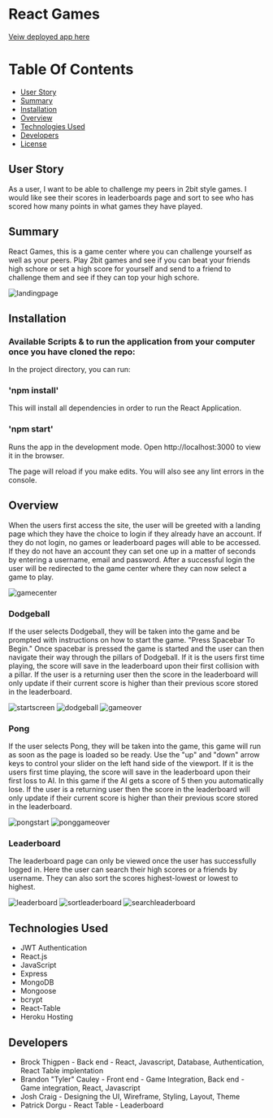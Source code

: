 # React Games
<a href="https://reactgames.herokuapp.com/">Veiw deployed app here</a>

# Table Of Contents
- [User Story](#User-Story)
- [Summary](#Summary)
- [Installation](#Installation)
- [Overview](#Use)
- [Technologies Used](#Tech-Used)
- [Developers](#Developers)
- [License](#license)

## <a name="User-Story"></a>User Story

As a user, I want to be able to challenge my peers in 2bit style games. I would like see their scores in leaderboards page and sort to see who has scored how many points in what games they have played. 


## <a name="Summary"></a>Summary
React Games, this is a game center where you can challenge yourself as well as your peers. Play 2bit games and see if you can beat your friends high schore or set a high score for yourself and send to a friend to challenge them and see if they can top your high schore. 

<img src="./client/src/images/landingpage.jpg" alt="landingpage"/>

## <a name="Installation"></a>Installation
### Available Scripts & to run the application from your computer once you have cloned the repo:
In the project directory, you can run:

### 'npm install'
This will install all dependencies in order to run the React Application.

### 'npm start'
Runs the app in the development mode.
Open http://localhost:3000 to view it in the browser.

The page will reload if you make edits.
You will also see any lint errors in the console.


## <a name="Use"></a>Overview
When the users first access the site, the user will be greeted with a landing page which they have the choice to login if they already have an account. If they do not login, no games or leaderboard pages will able to be accessed. If they do not have an account they can set one up in a matter of seconds by entering a username, email and password. After a successful login the user will be redirected to the game center where they can now select a game to play.


<img src="./client/src/images/gamecenter.jpg" alt="gamecenter"/>

### Dodgeball
If the user selects Dodgeball, they will be taken into the game and be prompted with instructions on how to start the game. "Press Spacebar To Begin." Once spacebar is pressed the game is started and the user can then navigate their way through the pillars of Dodgeball. If it is the users first time playing, the score will save in the leaderboard upon their first collision with a pillar. If the user is a returning user then the score in the leaderboard will only update if their current score is higher than their previous score stored in the leaderboard. 

<img src="./client/src/images/dodgeballstartscreen.jpg" alt="startscreen"/>

<img src="./client/src/images/dodgeball.jpg" alt="dodgeball"/>

<img src="./client/src/images/dodgeballgameover.jpg" alt="gameover"/>

### Pong
If the user selects Pong, they will be taken into the game, this game will run as soon as the page is loaded so be ready. Use the "up" and "down" arrow keys to control your slider on the left hand side of the viewport. If it is the users first time playing, the score will save in the leaderboard upon their first loss to AI. In this game if the AI gets a score of 5 then you automatically lose. If the user is a returning user then the score in the leaderboard will only update if their current score is higher than their previous score stored in the leaderboard. 

<img src="./client/src/images/pongstart.jpg" alt="pongstart"/>

<img src="./client/src/images/ponggameover.jpg" alt="ponggameover"/>

### Leaderboard
The leaderboard page can only be viewed once the user has successfully logged in. Here the user can search their high scores or a friends by username. They can also sort the scores highest-lowest or lowest to highest. 

<img src="./client/src/images/leaderboard.jpg" alt="leaderboard"/>

<img src="./client/src/images/sortleaderboard.jpg" alt="sortleaderboard"/>

<img src="./client/src/images/searchleaderboard.jpg" alt="searchleaderboard"/>

## <a name="Tech-Used"></a>Technologies Used
<ul>
<li>JWT Authentication</li>
<li>React.js</li>
<li>JavaScript</li>
<li>Express</li>
<li>MongoDB</li>
<li>Mongoose</li>
<li>bcrypt</li>
<li>React-Table</li>
<li>Heroku Hosting</li>
</ul>


## <a name="Developers"></a>Developers
<ul>
<li>Brock Thigpen - Back end - React, Javascript, Database, Authentication, React Table implentation</li>
<li>Brandon "Tyler" Cauley - Front end - Game Integration, Back end - Game integration, React, Javascript</li>
<li>Josh Craig - Designing the UI, Wireframe, Styling, Layout, Theme</li>
<li>Patrick Dorgu - React Table - Leaderboard</li>
</ul>
